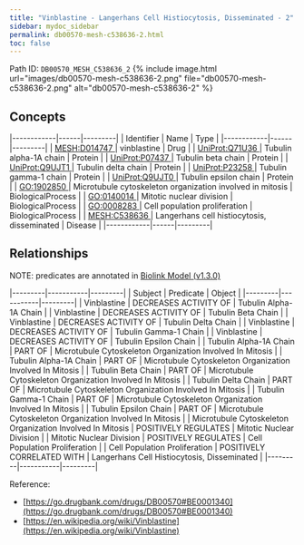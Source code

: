 ```yaml
---
title: "Vinblastine - Langerhans Cell Histiocytosis, Disseminated - 2"
sidebar: mydoc_sidebar
permalink: db00570-mesh-c538636-2.html
toc: false 
---
```



Path ID: `DB00570_MESH_C538636_2`
{% include image.html url="images/db00570-mesh-c538636-2.png" file="db00570-mesh-c538636-2.png" alt="db00570-mesh-c538636-2" %}

## Concepts

|------------|------|---------|
| Identifier | Name | Type    |
|------------|------|---------|
| <a href="https://identifiers.org/MESH:D014747">MESH:D014747 </a> | vinblastine | Drug |
| <a href="https://identifiers.org/UniProt:Q71U36">UniProt:Q71U36 </a> | Tubulin alpha-1A chain | Protein |
| <a href="https://identifiers.org/UniProt:P07437">UniProt:P07437 </a> | Tubulin beta chain | Protein |
| <a href="https://identifiers.org/UniProt:Q9UJT1">UniProt:Q9UJT1 </a> | Tubulin delta chain | Protein |
| <a href="https://identifiers.org/UniProt:P23258">UniProt:P23258 </a> | Tubulin gamma-1 chain | Protein |
| <a href="https://identifiers.org/UniProt:Q9UJT0">UniProt:Q9UJT0 </a> | Tubulin epsilon chain | Protein |
| <a href="https://identifiers.org/GO:1902850">GO:1902850 </a> | Microtubule cytoskeleton organization involved in mitosis | BiologicalProcess |
| <a href="https://identifiers.org/GO:0140014">GO:0140014 </a> | Mitotic nuclear division | BiologicalProcess |
| <a href="https://identifiers.org/GO:0008283">GO:0008283 </a> | Cell population proliferation | BiologicalProcess |
| <a href="https://identifiers.org/MESH:C538636">MESH:C538636 </a> | Langerhans cell histiocytosis, disseminated | Disease |
|------------|------|---------|

## Relationships


NOTE: predicates are annotated in <a href="https://github.com/biolink/biolink-model/releases/tag/v1.3.0">Biolink Model (v1.3.0)</a>

|---------|-----------|---------|
| Subject | Predicate | Object  |
|---------|-----------|---------|
| Vinblastine | DECREASES ACTIVITY OF | Tubulin Alpha-1A Chain |
| Vinblastine | DECREASES ACTIVITY OF | Tubulin Beta Chain |
| Vinblastine | DECREASES ACTIVITY OF | Tubulin Delta Chain |
| Vinblastine | DECREASES ACTIVITY OF | Tubulin Gamma-1 Chain |
| Vinblastine | DECREASES ACTIVITY OF | Tubulin Epsilon Chain |
| Tubulin Alpha-1A Chain | PART OF | Microtubule Cytoskeleton Organization Involved In Mitosis |
| Tubulin Alpha-1A Chain | PART OF | Microtubule Cytoskeleton Organization Involved In Mitosis |
| Tubulin Beta Chain | PART OF | Microtubule Cytoskeleton Organization Involved In Mitosis |
| Tubulin Delta Chain | PART OF | Microtubule Cytoskeleton Organization Involved In Mitosis |
| Tubulin Gamma-1 Chain | PART OF | Microtubule Cytoskeleton Organization Involved In Mitosis |
| Tubulin Epsilon Chain | PART OF | Microtubule Cytoskeleton Organization Involved In Mitosis |
| Microtubule Cytoskeleton Organization Involved In Mitosis | POSITIVELY REGULATES | Mitotic Nuclear Division |
| Mitotic Nuclear Division | POSITIVELY REGULATES | Cell Population Proliferation |
| Cell Population Proliferation | POSITIVELY CORRELATED WITH | Langerhans Cell Histiocytosis, Disseminated |
|---------|-----------|---------|

Reference: 
  - [https://go.drugbank.com/drugs/DB00570#BE0001340](https://go.drugbank.com/drugs/DB00570#BE0001340)
  - [https://en.wikipedia.org/wiki/Vinblastine](https://en.wikipedia.org/wiki/Vinblastine)
